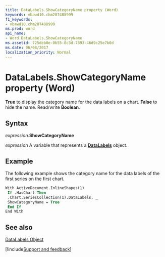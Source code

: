 ```yaml
---
title: DataLabels.ShowCategoryName property (Word)
keywords: vbawd10.chm207488999
f1_keywords:
- vbawd10.chm207488999
ms.prod: word
api_name:
- Word.DataLabels.ShowCategoryName
ms.assetid: 725deb0e-0b55-8c3d-7893-46d9c25e7b0d
ms.date: 06/08/2017
localization_priority: Normal
---
```



# DataLabels.ShowCategoryName property (Word)

 **True** to display the category name for the data labels on a chart. **False** to hide the name. Read/write **Boolean**.


## Syntax

_expression_.**ShowCategoryName**

 _expression_ A variable that represents a **[DataLabels](Word.DataLabels.md)** object.


## Example

The following example shows the category name for the data labels of the first series on the first chart.


```vb
With ActiveDocument.InlineShapes(1) 
 If .HasChart Then 
 .Chart.SeriesCollection(1).DataLabels. _ 
 ShowCategoryName = True 
 End If 
End With
```


## See also


[DataLabels Object](Word.DataLabels.md)

[!include[Support and feedback](~/includes/feedback-boilerplate.md)]